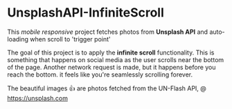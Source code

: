 # UnsplashAPI-InfiniteScroll
This *mobile responsive* project fetches photos from **Unsplash API** and auto-loading when scroll to 'trigger point'

The goal of this project is to apply the **infinite scroll** functionality. This is something that happens on social media as the user scrolls near the bottom of the page. Another network request is made, but it happens before you reach the bottom.
it feels like you're seamlessly scrolling forever.

The beautiful images :+1: are photos fetched from the UN-Flash API, @ https://unsplash.com
